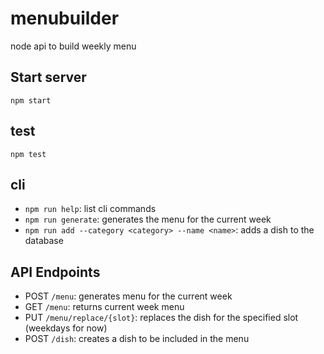 # menubuilder
node api to build weekly menu

## Start server
``` 
npm start
``` 

## test
```
npm test
```

## cli
* `npm run help`: list cli commands
* `npm run generate`: generates the menu for the current week
* `npm run add --category <category> --name <name>`: adds a dish to the database

## API Endpoints

* POST `/menu`: generates menu for the current week
* GET `/menu`: returns current week menu
* PUT `/menu/replace/{slot}`: replaces the dish for the specified slot (weekdays for now)
* POST `/dish`: creates a dish to be included in the menu
